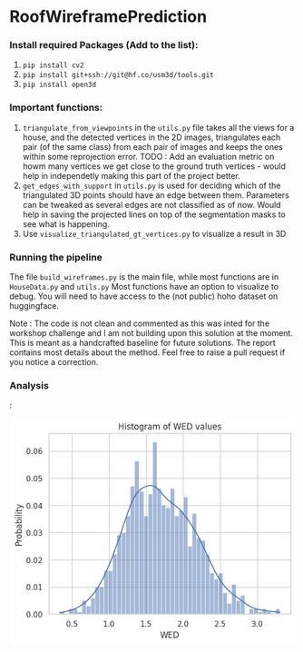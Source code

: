 # RoofWireframePrediction

### Install required Packages (Add to the list):

1. `pip install cv2`
2. `pip install git+ssh://git@hf.co/usm3d/tools.git` 
3. `pip install open3d`

### Important functions: 
1. `triangulate_from_viewpoints` in the `utils.py` file takes all the views for a house, and the detected vertices in the 2D images, triangulates each pair (of the same class) from each pair of images and keeps the ones within some reprojection error. TODO :  Add an evaluation metric on howm many vertices we get close to the ground truth vertices - would help in independetly making this part of the project better.
2. `get_edges_with_support` in `utils.py` is used for deciding which of the triangulated 3D points should have an edge between them. Parameters can be tweaked as several edges are not classified as of now. Would help in saving the projected lines on top of the segmentation masks to see what is happening.
3. Use `visualize_triangulated_gt_vertices.py` to visualize a result in 3D

### Running the pipeline
The file `build_wireframes.py` is the main file, while most functions are in `HouseData.py` and `utils.py`
Most functions have an option to visualize to debug. You will need to have access to the (not public) hoho dataset on huggingface.

Note : The code is not clean and commented as this was inted for the workshop challenge and I am not building upon this solution at the moment.
This is meant as a handcrafted baseline for future solutions.
The report contains most details about the method. Feel free to raise a pull request if you notice a correction.

### Analysis

:
<!-- Insert plot -->
![Distribution of WED over 1000 training scenes](plots/weds_dist.png)
